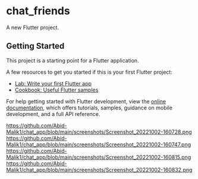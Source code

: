 # chat_friends

A new Flutter project.

## Getting Started

This project is a starting point for a Flutter application.

A few resources to get you started if this is your first Flutter project:

- [Lab: Write your first Flutter app](https://docs.flutter.dev/get-started/codelab)
- [Cookbook: Useful Flutter samples](https://docs.flutter.dev/cookbook)

For help getting started with Flutter development, view the
[online documentation](https://docs.flutter.dev/), which offers tutorials,
samples, guidance on mobile development, and a full API reference.


https://github.com/Abid-Malik1/chat_app/blob/main/screenshots/Screenshot_20221002-160728.png
https://github.com/Abid-Malik1/chat_app/blob/main/screenshots/Screenshot_20221002-160747.png
https://github.com/Abid-Malik1/chat_app/blob/main/screenshots/Screenshot_20221002-160815.png
https://github.com/Abid-Malik1/chat_app/blob/main/screenshots/Screenshot_20221002-160832.png
